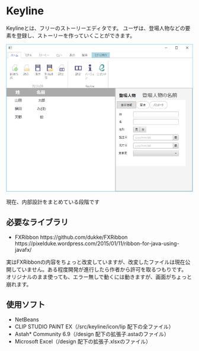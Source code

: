 # Keyline
Keylineとは、フリーのストーリーエディタです。
ユーザは、登場人物などの要素を登録し、ストーリーを作っていくことができます。

![スクリーンショット](https://raw.githubusercontent.com/kmycode/Keyline/master/image/1.png)

現在、内部設計をまとめている段階です

## 必要なライブラリ
<ul>
<li>FXRibbon https://github.com/dukke/FXRibbon https://pixelduke.wordpress.com/2015/01/11/ribbon-for-java-using-javafx/</li>
</ul>
実はFXRibbonの内容をちょっと改変していますが、改変したファイルは現在公開していません。ある程度開発が進行したら作者から許可を取るつもりです。
オリジナルのまま使っても、エラー無しで動くには動きますが、画面がちょっと崩れます。

## 使用ソフト
<ul>
<li>NetBeans</li>
<li>CLIP STUDIO PAINT EX（/src/keyline/icon/lip 配下の全ファイル）</li>
<li>Astah* Community 6.9（/design 配下の拡張子.astaのファイル）</li>
<li>Microsoft Excel（/design 配下の拡張子.xlsxのファイル）</li>
</ul>

